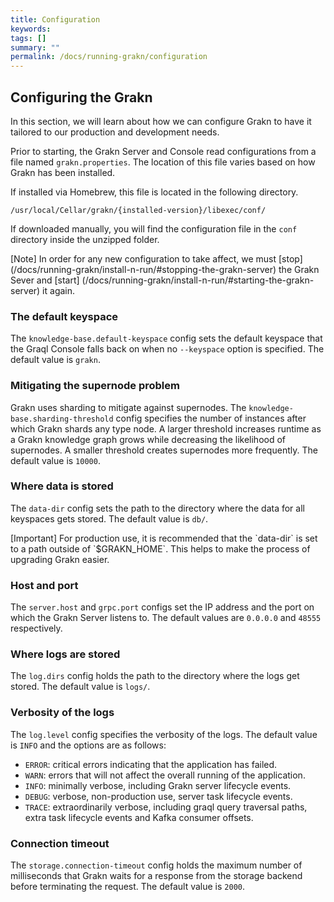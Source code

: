 ```yaml
---
title: Configuration
keywords:
tags: []
summary: ""
permalink: /docs/running-grakn/configuration
---
```


## Configuring the Grakn
In this section, we will learn about how we can configure Grakn to have it tailored to our production and development needs.

Prior to starting, the Grakn Server and Console read configurations from a file named `grakn.properties`. The location of this file varies based on how Grakn has been installed.

If installed via Homebrew, this file is located in the following directory.

```
/usr/local/Cellar/grakn/{installed-version}/libexec/conf/
```

If downloaded manually, you will find the configuration file in the `conf` directory inside the unzipped folder.

<div class="galert">
[Note]
In order for any new configuration to take affect, we must [stop](/docs/running-grakn/install-n-run/#stopping-the-grakn-server) the Grakn Sever and [start] (/docs/running-grakn/install-n-run/#starting-the-grakn-server) it again.
</div>

### The default keyspace
The `knowledge-base.default-keyspace` config sets the default keyspace that the Graql Console falls back on when no `--keyspace` option is specified. The default value is `grakn`.

### Mitigating the supernode problem
Grakn uses sharding to mitigate against supernodes. The `knowledge-base.sharding-threshold` config specifies the number of instances after which Grakn shards any type node. A larger threshold increases runtime as a Grakn knowledge graph grows while decreasing the likelihood of supernodes. A smaller threshold creates supernodes more frequently. The default value is `10000`.

### Where data is stored
The `data-dir` config sets the path to the directory where the data for all keyspaces gets stored. The default value is `db/`.

<div class="galert">
[Important]
For production use, it is recommended that the `data-dir` is set to a path outside of `$GRAKN_HOME`. This helps to make the process of upgrading Grakn easier.
</div>

### Host and port
The `server.host` and `grpc.port` configs set the IP address and the port on which the Grakn Server listens to. The default values are `0.0.0.0` and `48555` respectively.

### Where logs are stored
The `log.dirs` config holds the path to the directory where the logs get stored. The default value is `logs/`.

### Verbosity of the logs
The `log.level` config specifies the verbosity of the logs. The default value is `INFO` and the options are as follows:
- `ERROR`: critical errors indicating that the application has failed.
- `WARN`: errors that will not affect the overall running of the application.
- `INFO`: minimally verbose, including Grakn server lifecycle events.
- `DEBUG`: verbose, non-production use, server task lifecycle events.
- `TRACE`: extraordinarily verbose, including graql query traversal paths, extra task lifecycle events and Kafka consumer offsets.

### Connection timeout
The `storage.connection-timeout` config holds the maximum number of milliseconds that Grakn waits for a response from the storage backend before terminating the request. The default value is `2000`.
